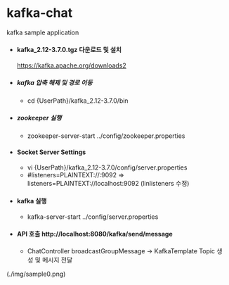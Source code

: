 # kafka-chat
kafka sample application

- #### kafka_2.12-3.7.0.tgz 다운로드 및 설치
   https://kafka.apache.org/downloads2

- ##### kafka 압축 해제 및 경로 이동
  - cd {UserPath}/kafka_2.12-3.7.0/bin

- ##### zookeeper 실행
  - zookeeper-server-start ../config/zookeeper.properties

- #### Socket Server Settings
  - vi {UserPath}/kafka_2.12-3.7.0/config/server.properties
  - #listeners=PLAINTEXT://:9092 => listeners=PLAINTEXT://localhost:9092 (linlisteners 수정)

- #### kafka 실행
  - kafka-server-start ../config/server.properties

- #### API 호출 http://localhost:8080/kafka/send/message
  - ChatController broadcastGroupMessage -> KafkaTemplate Topic 생성 및 메시지 전달

(./img/sample0.png)
